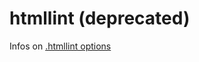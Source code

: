 # htmllint (deprecated)

Infos on [.htmllint options](https://github.com/htmllint/htmllint/wiki/Options)
